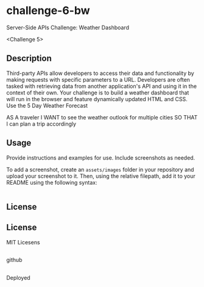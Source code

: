 # challenge-6-bw
Server-Side APIs Challenge: Weather Dashboard

 <Challenge 5>

## Description
Third-party APIs allow developers to access their data and functionality by making requests with specific parameters to a URL. Developers are often tasked with retrieving data from another application's API and using it in the context of their own. Your challenge is to build a weather dashboard that will run in the browser and feature dynamically updated HTML and CSS.
Use the 5 Day Weather Forecast

AS A traveler
I WANT to see the weather outlook for multiple cities
SO THAT I can plan a trip accordingly

## Usage

Provide instructions and examples for use. Include screenshots as needed.

To add a screenshot, create an `assets/images` folder in your repository and upload your screenshot to it. Then, using the relative filepath, add it to your README using the following syntax:

<p>
<img src="assets\img\screenshot.JPG" alt="">
</p>



## License

## License
MIT Licesens

##
github

##
Deployed
